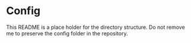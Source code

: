 # Config

This README is a place holder for the directory structure.
Do not remove me to preserve the config folder in the repository.
